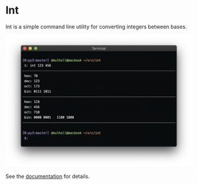 
# Int

Int is a simple command line utility for converting integers between bases.

<img src="int.png">

See the [documentation] for details.

[documentation]: https://darrenmulholland.com/dev/int.html
